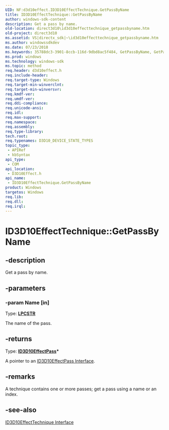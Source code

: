 ```yaml
---
UID: NF:d3d10effect.ID3D10EffectTechnique.GetPassByName
title: ID3D10EffectTechnique::GetPassByName
author: windows-sdk-content
description: Get a pass by name.
old-location: direct3d10\id3d10effecttechnique_getpassbyname.htm
old-project: direct3d10
ms.assetid: VS|directx_sdk|~\id3d10effecttechnique_getpassbyname.htm
ms.author: windowssdkdev
ms.date: 07/23/2018
ms.keywords: 35788dc3-3901-8ccb-116d-9dbd8ac5f484, GetPassByName, GetPassByName method [Direct3D 10], GetPassByName method [Direct3D 10],ID3D10EffectTechnique interface, ID3D10EffectTechnique interface [Direct3D 10],GetPassByName method, ID3D10EffectTechnique.GetPassByName, ID3D10EffectTechnique::GetPassByName, d3d10effect/ID3D10EffectTechnique::GetPassByName, direct3d10.id3d10effecttechnique_getpassbyname
ms.prod: windows
ms.technology: windows-sdk
ms.topic: method
req.header: d3d10effect.h
req.include-header: 
req.target-type: Windows
req.target-min-winverclnt: 
req.target-min-winversvr: 
req.kmdf-ver: 
req.umdf-ver: 
req.ddi-compliance: 
req.unicode-ansi: 
req.idl: 
req.max-support: 
req.namespace: 
req.assembly: 
req.type-library: 
tech.root: 
req.typenames: D3D10_DEVICE_STATE_TYPES
topic_type:
 - APIRef
 - kbSyntax
api_type:
 - COM
api_location:
 - D3D10Effect.h
api_name:
 - ID3D10EffectTechnique.GetPassByName
product: Windows
targetos: Windows
req.lib: 
req.dll: 
req.irql: 
---
```


# ID3D10EffectTechnique::GetPassByName


## -description


Get a pass by name.


## -parameters




### -param Name [in]

Type: <b><a href="https://msdn.microsoft.com/4553cafc-450e-4493-a4d4-cb6e2f274d46">LPCSTR</a></b>

The name of the pass.


## -returns



Type: <b><a href="https://msdn.microsoft.com/50407b6a-a05b-41e3-90a9-b0165378b177">ID3D10EffectPass</a>*</b>

A pointer to an <a href="https://msdn.microsoft.com/50407b6a-a05b-41e3-90a9-b0165378b177">ID3D10EffectPass Interface</a>.




## -remarks



A technique contains one or more passes; get a pass using a name or an index.




## -see-also




<a href="https://msdn.microsoft.com/3965c6d5-e529-4225-861a-7846e35840d0">ID3D10EffectTechnique Interface</a>
 

 

